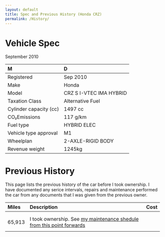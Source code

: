 ```yaml
---
layout: default
title: Spec and Previous History (Honda CRZ)
permalink: /History/
---
```


# Vehicle Spec

September 2010

| M  | D | 
|:-------|:------------|
| Registered | Sep 2010 |  
| Make  | Honda |  
| Model | CRZ S I-VTEC IMA HYBRID  |  
| Taxation Class | Alternative Fuel  |  
| Cylinder capacity (cc) | 1497 cc     |
| CO₂Emissions           | 117 g/km    |
| Fuel type              | HYBRID ELEC |
| Vehicle type approval  | M1          |
| Wheelplan              | 2-AXLE-RIGID BODY |
| Revenue weight         | 1245kg |


# Previous History

This page lists the previous history of the car before I took ownership. 
I have documented any serice intervals, repairs and maintenance performed the car from any documents that I was given from the previous owner.


| Miles  | Description | Cost |
|:-------|:------------|:-----|
| | | |
| | | |
| 65,913 | I took ownership. See [my maintenance shedule from this point forwards](https://techmechgarage.github.io/HondaCRZ/Maintenance/) |    |
| | | |

